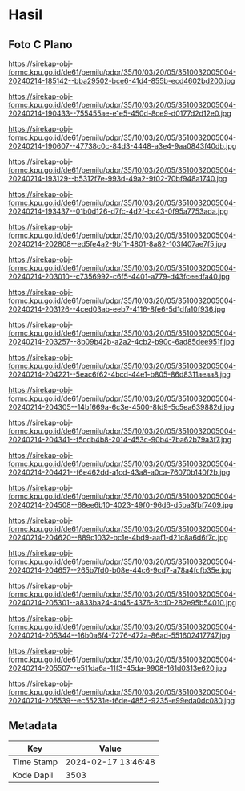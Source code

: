 # Hasil

## Foto C Plano

https://sirekap-obj-formc.kpu.go.id/de61/pemilu/pdpr/35/10/03/20/05/3510032005004-20240214-185142--bba29502-bce6-41d4-855b-ecd4602bd200.jpg

https://sirekap-obj-formc.kpu.go.id/de61/pemilu/pdpr/35/10/03/20/05/3510032005004-20240214-190433--755455ae-e1e5-450d-8ce9-d0177d2d12e0.jpg

https://sirekap-obj-formc.kpu.go.id/de61/pemilu/pdpr/35/10/03/20/05/3510032005004-20240214-190607--47738c0c-84d3-4448-a3e4-9aa0843f40db.jpg

https://sirekap-obj-formc.kpu.go.id/de61/pemilu/pdpr/35/10/03/20/05/3510032005004-20240214-193129--b5312f7e-993d-49a2-9f02-70bf948a1740.jpg

https://sirekap-obj-formc.kpu.go.id/de61/pemilu/pdpr/35/10/03/20/05/3510032005004-20240214-193437--01b0d126-d7fc-4d2f-bc43-0f95a7753ada.jpg

https://sirekap-obj-formc.kpu.go.id/de61/pemilu/pdpr/35/10/03/20/05/3510032005004-20240214-202808--ed5fe4a2-9bf1-4801-8a82-103f407ae7f5.jpg

https://sirekap-obj-formc.kpu.go.id/de61/pemilu/pdpr/35/10/03/20/05/3510032005004-20240214-203010--c7356992-c6f5-4401-a779-d43fceedfa40.jpg

https://sirekap-obj-formc.kpu.go.id/de61/pemilu/pdpr/35/10/03/20/05/3510032005004-20240214-203126--4ced03ab-eeb7-4116-8fe6-5d1dfa10f936.jpg

https://sirekap-obj-formc.kpu.go.id/de61/pemilu/pdpr/35/10/03/20/05/3510032005004-20240214-203257--8b09b42b-a2a2-4cb2-b90c-6ad85dee951f.jpg

https://sirekap-obj-formc.kpu.go.id/de61/pemilu/pdpr/35/10/03/20/05/3510032005004-20240214-204221--5eac6f62-4bcd-44e1-b805-86d8311aeaa8.jpg

https://sirekap-obj-formc.kpu.go.id/de61/pemilu/pdpr/35/10/03/20/05/3510032005004-20240214-204305--14bf669a-6c3e-4500-8fd9-5c5ea639882d.jpg

https://sirekap-obj-formc.kpu.go.id/de61/pemilu/pdpr/35/10/03/20/05/3510032005004-20240214-204341--f5cdb4b8-2014-453c-90b4-7ba62b79a3f7.jpg

https://sirekap-obj-formc.kpu.go.id/de61/pemilu/pdpr/35/10/03/20/05/3510032005004-20240214-204421--f6e462dd-a1cd-43a8-a0ca-76070b140f2b.jpg

https://sirekap-obj-formc.kpu.go.id/de61/pemilu/pdpr/35/10/03/20/05/3510032005004-20240214-204508--68ee6b10-4023-49f0-96d6-d5ba3fbf7409.jpg

https://sirekap-obj-formc.kpu.go.id/de61/pemilu/pdpr/35/10/03/20/05/3510032005004-20240214-204620--889c1032-bc1e-4bd9-aaf1-d21c8a6d6f7c.jpg

https://sirekap-obj-formc.kpu.go.id/de61/pemilu/pdpr/35/10/03/20/05/3510032005004-20240214-204657--265b7fd0-b08e-44c6-9cd7-a78a4fcfb35e.jpg

https://sirekap-obj-formc.kpu.go.id/de61/pemilu/pdpr/35/10/03/20/05/3510032005004-20240214-205301--a833ba24-4b45-4376-8cd0-282e95b54010.jpg

https://sirekap-obj-formc.kpu.go.id/de61/pemilu/pdpr/35/10/03/20/05/3510032005004-20240214-205344--16b0a6f4-7276-472a-86ad-551602417747.jpg

https://sirekap-obj-formc.kpu.go.id/de61/pemilu/pdpr/35/10/03/20/05/3510032005004-20240214-205507--e511da6a-11f3-45da-9908-161d0313e620.jpg

https://sirekap-obj-formc.kpu.go.id/de61/pemilu/pdpr/35/10/03/20/05/3510032005004-20240214-205539--ec55231e-f6de-4852-9235-e99eda0dc080.jpg


## Metadata

| Key        | Value               |
| ---------- | ------------------- |
| Time Stamp | 2024-02-17 13:46:48 |
| Kode Dapil | 3503                |



